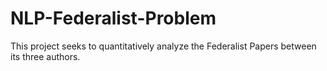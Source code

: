 # NLP-Federalist-Problem
This project seeks to quantitatively analyze the Federalist Papers between its three authors.
